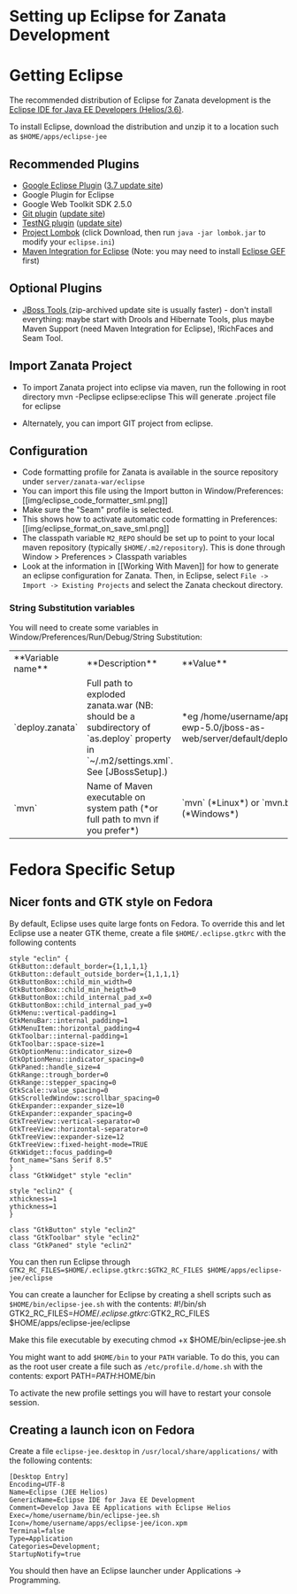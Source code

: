 # Setting up Eclipse for Zanata Development

# Getting Eclipse

The recommended distribution of Eclipse for Zanata development is the [Eclipse IDE for Java EE Developers (Helios/3.6)](http://www.eclipse.org/downloads/packages/eclipse-ide-java-ee-developers/heliosr).

To install Eclipse, download the distribution and unzip it to a location such as `$HOME/apps/eclipse-jee`

## Recommended Plugins

- [Google Eclipse Plugin](http://code.google.com/eclipse/) ([3.7 update site](http://dl.google.com/eclipse/plugin/3.7))
- Google Plugin for Eclipse
- Google Web Toolkit SDK 2.5.0
- [Git plugin](https://git.wiki.kernel.org/index.php/EclipsePlugin) ([update site](http://download.eclipse.org/egit/updates))
- [TestNG plugin](http://testng.org/doc/download.html) ([update site](http://beust.com/eclipse))
- [Project Lombok](http://projectlombok.org/index.html) (click Download, then run `java -jar lombok.jar` to modify your `eclipse.ini`)
- [Maven Integration for Eclipse](http://eclipse.org/m2e/download/) (Note: you may need to install [Eclipse GEF](http://download.eclipse.org/tools/gef/updates/releases/) first)

## Optional Plugins

- [JBoss Tools ](http://jboss.org/tools/) (zip-archived update site is usually faster) - don't install everything: maybe start with Drools and Hibernate Tools, plus maybe Maven Support (need Maven Integration for Eclipse), !RichFaces and Seam Tool.

## Import Zanata Project

- To import Zanata project into eclipse via maven, run the following in root directory
    mvn -Peclipse eclipse:eclipse
 This will generate .project file for eclipse

- Alternately, you can import GIT project from eclipse.

## Configuration

- Code formatting profile for Zanata is available in the source repository under `server/zanata-war/eclipse`
- You can import this file using the Import button in Window/Preferences: [[img/eclipse_code_formatter_sml.png]]
- Make sure the "Seam" profile is selected.
- This shows how to activate automatic code formatting in Preferences: [[img/eclipse_format_on_save_sml.png]]
- The classpath variable `M2_REPO` should be set up to point to your local maven repository (typically `$HOME/.m2/repository`). This is done through Window > Preferences > Classpath variables
- Look at the information in [[Working With Maven]] for how to generate an eclipse configuration for Zanata. Then, in Eclipse, select `File -> Import -> Existing Projects` and select the Zanata checkout directory.

### String Substitution variables

You will need to create some variables in Window/Preferences/Run/Debug/String Substitution:

<table>
  <tr><td>**Variable name**</td><td>**Description**</td><td>**Value**</td></tr>
  <tr><td>`deploy.zanata`</td><td>Full path to exploded zanata.war (NB: should be a subdirectory of `as.deploy` property in `~/.m2/settings.xml`. See [JBossSetup].)</td><td>*eg /home/username/apps/jboss-ewp-5.0/jboss-as-web/server/default/deploy/zanata.war*</td></tr>
  <tr><td>`mvn`</td><td>Name of Maven executable on system path (*or full path to mvn if you prefer*)</td><td>`mvn` (*Linux*) or `mvn.bat` (*Windows*)</td></tr>
</table>


# Fedora Specific Setup

## Nicer fonts and GTK style on Fedora

By default, Eclipse uses quite large fonts on Fedora. To override this and let Eclipse use a neater GTK theme, create a file `$HOME/.eclipse.gtkrc` with the following contents

    style "eclin" {
    GtkButton::default_border={1,1,1,1}
    GtkButton::default_outside_border={1,1,1,1}
    GtkButtonBox::child_min_width=0
    GtkButtonBox::child_min_heigth=0
    GtkButtonBox::child_internal_pad_x=0
    GtkButtonBox::child_internal_pad_y=0
    GtkMenu::vertical-padding=1
    GtkMenuBar::internal_padding=1
    GtkMenuItem::horizontal_padding=4
    GtkToolbar::internal-padding=1
    GtkToolbar::space-size=1
    GtkOptionMenu::indicator_size=0
    GtkOptionMenu::indicator_spacing=0
    GtkPaned::handle_size=4
    GtkRange::trough_border=0
    GtkRange::stepper_spacing=0
    GtkScale::value_spacing=0
    GtkScrolledWindow::scrollbar_spacing=0
    GtkExpander::expander_size=10
    GtkExpander::expander_spacing=0
    GtkTreeView::vertical-separator=0
    GtkTreeView::horizontal-separator=0
    GtkTreeView::expander-size=12
    GtkTreeView::fixed-height-mode=TRUE
    GtkWidget::focus_padding=0
    font_name="Sans Serif 8.5"
    }
    class "GtkWidget" style "eclin"
    
    style "eclin2" {
    xthickness=1
    ythickness=1
    }
    
    class "GtkButton" style "eclin2"
    class "GtkToolbar" style "eclin2"
    class "GtkPaned" style "eclin2"

You can then run Eclipse through `GTK2_RC_FILES=$HOME/.eclipse.gtkrc:$GTK2_RC_FILES $HOME/apps/eclipse-jee/eclipse`

You can create a launcher for Eclipse by creating a shell scripts such as `$HOME/bin/eclipse-jee.sh` with the contents:
    #!/bin/sh
    GTK2_RC_FILES=$HOME/.eclipse.gtkrc:$GTK2_RC_FILES $HOME/apps/eclipse-jee/eclipse

Make this file executable by executing
    chmod +x $HOME/bin/eclipse-jee.sh

You might want to add `$HOME/bin` to your `PATH` variable. To do this, you can as the root user create a file such as `/etc/profile.d/home.sh` with the contents:
    export PATH=$PATH:$HOME/bin

To activate the new profile settings you will have to restart your console session.

## Creating a launch icon on Fedora

Create a file `eclipse-jee.desktop` in `/usr/local/share/applications/` with the following contents: 

    [Desktop Entry]
    Encoding=UTF-8
    Name=Eclipse (JEE Helios)
    GenericName=Eclipse IDE for Java EE Development
    Comment=Develop Java EE Applications with Eclipse Helios
    Exec=/home/username/bin/eclipse-jee.sh
    Icon=/home/username/apps/eclipse-jee/icon.xpm
    Terminal=false
    Type=Application
    Categories=Development;
    StartupNotify=true

You should then have an Eclipse launcher under Applications -> Programming.